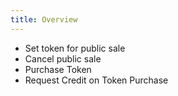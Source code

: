 ```yaml
---
title: Overview
---
```


- Set token for public sale
- Cancel public sale
- Purchase Token
- Request Credit on Token Purchase
